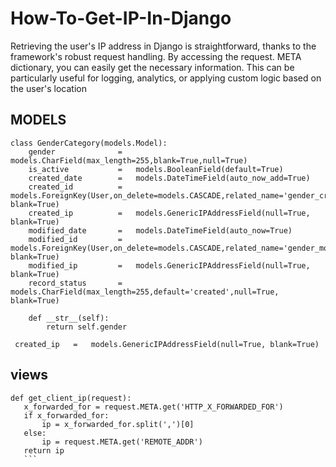 # How-To-Get-IP-In-Django

Retrieving the user's IP address in Django is straightforward, thanks to the framework's robust request handling. By accessing the request. META dictionary, you can easily get the necessary information. This can be particularly useful for logging, analytics, or applying custom logic based on the user's location


## MODELS 

```
class GenderCategory(models.Model):
    gender              =   models.CharField(max_length=255,blank=True,null=True) 
    is_active           =   models.BooleanField(default=True)
    created_date        =   models.DateTimeField(auto_now_add=True)
    created_id          =   models.ForeignKey(User,on_delete=models.CASCADE,related_name='gender_created_user',null=True, blank=True)
    created_ip          =   models.GenericIPAddressField(null=True, blank=True)
    modified_date       =   models.DateTimeField(auto_now=True)
    modified_id         =   models.ForeignKey(User,on_delete=models.CASCADE,related_name='gender_modifide_user',null=True, blank=True)
    modified_ip         =   models.GenericIPAddressField(null=True, blank=True)
    record_status       =   models.CharField(max_length=255,default='created',null=True, blank=True)
    
    def __str__(self):
        return self.gender
 ```
 
 `` created_ip   =   models.GenericIPAddressField(null=True, blank=True)``
 
 ## views
 
 ```
 def get_client_ip(request):
    x_forwarded_for = request.META.get('HTTP_X_FORWARDED_FOR')
    if x_forwarded_for:
        ip = x_forwarded_for.split(',')[0]
    else:
        ip = request.META.get('REMOTE_ADDR')
    return ip
    ```
